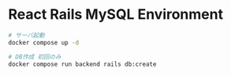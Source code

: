 # React Rails MySQL Environment

```bash
# サーバ起動
docker compose up -d

# DB作成 初回のみ
docker compose run backend rails db:create
```
